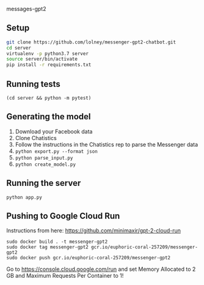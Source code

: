 messages-gpt2

## Setup

```sh
git clone https://github.com/lolney/messenger-gpt2-chatbot.git
cd server
virtualenv -p python3.7 server
source server/bin/activate
pip install -r requirements.txt
```

## Running tests

`(cd server && python -m pytest)`

## Generating the model

1. Download your Facebook data
2. Clone Chatistics
3. Follow the instructions in the Chatistics rep to parse the Messenger data
4. `python export.py --format json`
5. `python parse_input.py`
6. `python create_model.py`

## Running the server

`python app.py`

## Pushing to Google Cloud Run

Instructions from here: https://github.com/minimaxir/gpt-2-cloud-run

```
sudo docker build . -t messenger-gpt2
sudo docker tag messenger-gpt2 gcr.io/euphoric-coral-257209/messenger-gpt2
sudo docker push gcr.io/euphoric-coral-257209/messenger-gpt2
```

Go to https://console.cloud.google.com/run and set Memory Allocated to 2 GB and Maximum Requests Per Container to 1!
